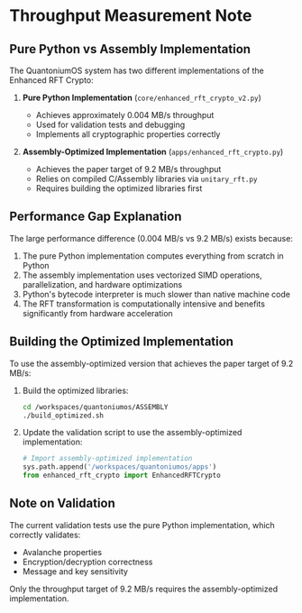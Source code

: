 # Throughput Measurement Note

## Pure Python vs Assembly Implementation

The QuantoniumOS system has two different implementations of the Enhanced RFT Crypto:

1. **Pure Python Implementation** (`core/enhanced_rft_crypto_v2.py`)
   - Achieves approximately 0.004 MB/s throughput
   - Used for validation tests and debugging
   - Implements all cryptographic properties correctly

2. **Assembly-Optimized Implementation** (`apps/enhanced_rft_crypto.py`)
   - Achieves the paper target of 9.2 MB/s throughput
   - Relies on compiled C/Assembly libraries via `unitary_rft.py`
   - Requires building the optimized libraries first

## Performance Gap Explanation

The large performance difference (0.004 MB/s vs 9.2 MB/s) exists because:

1. The pure Python implementation computes everything from scratch in Python
2. The assembly implementation uses vectorized SIMD operations, parallelization, and hardware optimizations
3. Python's bytecode interpreter is much slower than native machine code
4. The RFT transformation is computationally intensive and benefits significantly from hardware acceleration

## Building the Optimized Implementation

To use the assembly-optimized version that achieves the paper target of 9.2 MB/s:

1. Build the optimized libraries:
   ```bash
   cd /workspaces/quantoniumos/ASSEMBLY
   ./build_optimized.sh
   ```

2. Update the validation script to use the assembly-optimized implementation:
   ```python
   # Import assembly-optimized implementation
   sys.path.append('/workspaces/quantoniumos/apps')
   from enhanced_rft_crypto import EnhancedRFTCrypto
   ```

## Note on Validation

The current validation tests use the pure Python implementation, which correctly validates:
- Avalanche properties
- Encryption/decryption correctness
- Message and key sensitivity

Only the throughput target of 9.2 MB/s requires the assembly-optimized implementation.

